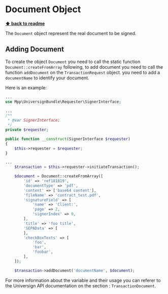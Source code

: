 Document Object
===============

**[⬆ back to readme](../../README.md)**

The `Document` object represent the real document to be signed.

## Adding Document
To create the object `Document` you need to call the static function `Document::createFromArray`
following, to add document you need to call the function `addDocument` on the `TransactionRequest` object.
you need to add a `documentName` to identify your document.

Here is an example:
```php
...
use Mpp\UniversignBundle\Requester\SignerInterface;

...
/**
 * @var SignerInterface;
 */
private $requester;

public function __construct(SignerInterface $requester)
{
    $this->requester = $requester;
}

...
    $transaction = $this->requester->initiateTransaction();

    $document = Document::createFromArray([
        'id' => 'ref181819',
        'documentType' => 'pdf',
        'content' => ['base64 content'],
        'fileName' => 'contract_test.pdf',
        'signatureField' => [
            'name' => 'Client:',
            'page' => 2,
            'signerIndex' => 0,
        ],
        'title' => 'foo title',
        'SEPAData' => [
        ],
        'checkBoxTexts' => [
            'foo',
            'bar',
            'foobar',
        ],
    ]);

    $transaction->addDocument('documentName', $document);
```
For more information about the variable and their usage you can referer to the Universign API documentation on the section : `TransactionDocument`.

